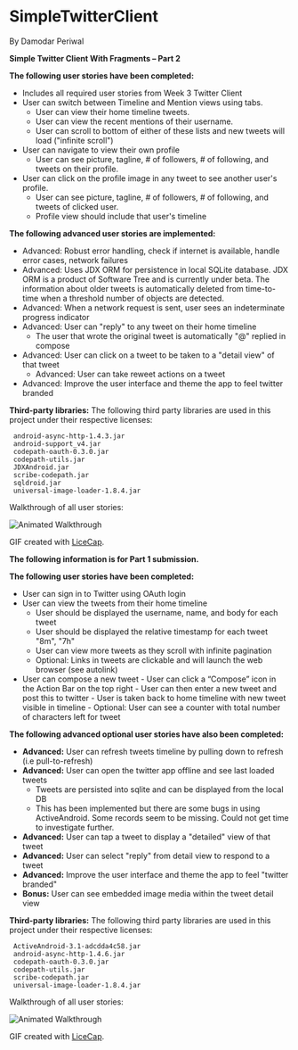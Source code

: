 SimpleTwitterClient
===================
By Damodar Periwal

<b>Simple Twitter Client With Fragments – Part 2</b>

<b>The following user stories have been completed:</b>

- Includes all required user stories from Week 3 Twitter Client
- User can switch between Timeline and Mention views using tabs. 
    - User can view their home timeline tweets.
    - User can view the recent mentions of their username.
    - User can scroll to bottom of either of these lists and new tweets will load ("infinite scroll")
- User can navigate to view their own profile 
    - User can see picture, tagline, # of followers, # of following, and tweets on their profile.
- User can click on the profile image in any tweet to see another user's profile. 
    - User can see picture, tagline, # of followers, # of following, and tweets of clicked user.
    - Profile view should include that user's timeline

<b>The following advanced user stories are implemented:</b>
- Advanced: Robust error handling, check if internet is available, handle error cases, network failures
- Advanced:  Uses JDX ORM for persistence in local SQLite database. JDX ORM is a product of Software Tree and is currently under beta. The information about older tweets is automatically deleted from time-to-time when a threshold number of objects are detected.
- Advanced: When a network request is sent, user sees an indeterminate progress indicator
- Advanced: User can "reply" to any tweet on their home timeline 
    - The user that wrote the original tweet is automatically "@" replied in compose
- Advanced: User can click on a tweet to be taken to a "detail view" of that tweet 
    - Advanced: User can take reweet actions on a tweet
- Advanced: Improve the user interface and theme the app to feel twitter branded


<b>Third-party libraries:</b>
The following third party libraries are used in this project under their respective licenses:

     
     android-async-http-1.4.3.jar
     android-support_v4.jar
     codepath-oauth-0.3.0.jar
     codepath-utils.jar
     JDXAndroid.jar
     scribe-codepath.jar
     sqldroid.jar
     universal-image-loader-1.8.4.jar
     
     
     

Walkthrough of all user stories:

![Animated Walkthrough](DamodarSimpleTwitterClient2.gif "Animation that shows the working of the app in an emulator")

GIF created with [LiceCap](http://www.cockos.com/licecap/).




<b>The following information is for Part 1 submission.</b>

<b>The following user stories have been completed:</b>

- User can sign in to Twitter using OAuth login
- User can view the tweets from their home timeline 
    - User should be displayed the username, name, and body for each tweet
    - User should be displayed the relative timestamp for each tweet "8m", "7h"
    - User can view more tweets as they scroll with infinite pagination
    - Optional: Links in tweets are clickable and will launch the web browser (see autolink)
-	 User can compose a new tweet 
    - 	User can click a “Compose” icon in the Action Bar on the top right
    - 	User can then enter a new tweet and post this to twitter
    - 	User is taken back to home timeline with new tweet visible in timeline
    - 	Optional: User can see a counter with total number of characters left for tweet

<b>The following advanced optional user stories have also been completed:</b>
- <b>Advanced:</b> User can refresh tweets timeline by pulling down to refresh (i.e pull-to-refresh)
-	<b>Advanced:</b> User can open the twitter app offline and see last loaded tweets 
    - Tweets are persisted into sqlite and can be displayed from the local DB
    - This has been implemented but there are some bugs in using ActiveAndroid. Some records seem to be missing. Could not get time to investigate further.
- <b>Advanced:</b> User can tap a tweet to display a "detailed" view of that tweet
-	<b>Advanced:</b> User can select "reply" from detail view to respond to a tweet
-	<b>Advanced:</b> Improve the user interface and theme the app to feel "twitter branded"
- <b>Bonus:</b> User can see embedded image media within the tweet detail view


<b>Third-party libraries:</b>
The following third party libraries are used in this project under their respective licenses:

     ActiveAndroid-3.1-adcdda4c58.jar
     android-async-http-1.4.6.jar
     codepath-oauth-0.3.0.jar
     codepath-utils.jar
     scribe-codepath.jar
     universal-image-loader-1.8.4.jar
     
     
     

Walkthrough of all user stories:

![Animated Walkthrough](DamodarSimpleTwitterClient.gif "Animation that shows the working of the app in an emulator")

GIF created with [LiceCap](http://www.cockos.com/licecap/).
